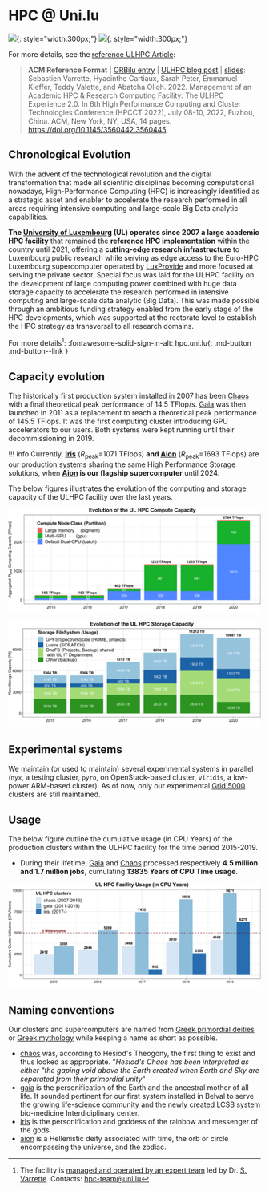 # HPC @ Uni.lu

![](../images/plots/plot_piechart_compute_cluster.png){: style="width:300px;"}
![](../images/plots/plot_piechart_storage_fs.png){: style="width:300px;"}

For more details, see the [reference ULHPC Article](https://hpc.uni.lu/about/publications#ul-hpc-reference-article):

> __ACM Reference Format__ | [ORBilu entry](https://orbilu.uni.lu/handle/10993/51857) | [ULHPC blog post](https://hpc.uni.lu/blog/2022-07-10-acm-hpcct22) | [slides](https://hpc.uni.lu/download/slides/2022-07-10-ACM-HPCCT22.pdf):<br/>
> Sebastien Varrette, Hyacinthe Cartiaux, Sarah Peter, Emmanuel Kieffer, Teddy Valette, and Abatcha Olloh. 2022. Management of an Academic HPC & Research Computing Facility: The ULHPC Experience 2.0. In 6th High Performance Computing and Cluster Technologies Conference (HPCCT 2022), July 08-10, 2022, Fuzhou, China. ACM, New York, NY, USA, 14 pages.
> https://doi.org/10.1145/3560442.3560445



## Chronological Evolution

With the advent of the technological revolution and the digital transformation that made all scientific disciplines becoming computational nowadays, High-Performance Computing (HPC) is increasingly identified as a strategic asset and enabler to accelerate the research performed in all areas requiring intensive computing and large-scale Big Data analytic capabilities.

**The [University of Luxembourg](https://wwwen.uni.lu/university/high_performance_computing) (UL) operates since 2007 a large academic HPC facility** that remained the **reference HPC implementation** within the country until 2021, offering a **cutting-edge research infrastructure** to Luxembourg public research while serving as edge access to the Euro-HPC Luxembourg supercomputer operated by [LuxProvide](http://www.lxp.lu) and more focused at serving the private sector.
Special focus was laid for the ULHPC facility on the development of large computing power combined with huge data storage capacity to accelerate the research performed in intensive computing and large-scale data analytic (Big Data).
This was made possible through an ambitious funding strategy enabled from the early stage of the HPC developments, which was supported at the rectorate level to establish the HPC strategy as transversal to all research domains.

For more details[^1]: [:fontawesome-solid-sign-in-alt: hpc.uni.lu](https://hpc.uni.lu){: .md-button .md-button--link }

[^1]: The facility is [managed and operated by an expert team](https://hpc.uni.lu/about/team#hpc-ops) led by  Dr. [S. Varrette](https://varrette.gforge.uni.lu). Contacts: [hpc-team@uni.lu](mailto:hpc-team@uni.lu)

## Capacity evolution

The historically first production system installed in 2007 has been [Chaos](https://hpc.uni.lu/systems/chaos/) with a final theoretical peak performance of 14.5 TFlop/s.
[Gaia](https://hpc.uni.lu/systems/gaia/) was then launched in 2011 as a replacement to reach a theoretical peak performance of 145.5 TFlops. It was the first computing cluster introducing GPU accelerators to our users.
Both systems were kept running until their decommissioning in 2019.

!!! info
    Currently, **[Iris](iris/index.md)** ($R_\text{peak}$=1071 TFlops) **and [Aion](aion/index.md)** ($R_\text{peak}$=1693 TFlops) are our production systems sharing the same High Performance Storage solutions, when __[Aion](aion/index.md) is our flagship supercomputer__ until 2024.

The below figures illustrates the evolution of the computing and storage capacity of the ULHPC facility over the last years.

![](../images/plots/plot_compute_capacity_yearly_evolution.png)

![](../images/plots/plot_storage_capacity_yearly_evolution.png)

## Experimental systems

We maintain (or used to maintain) several experimental systems in parallel (`nyx`, a testing cluster, `pyro`, on OpenStack-based cluster, `viridis`, a low-power ARM-based cluster). As of now, only our experimental [Grid'5000](https://hpc.uni.lu/systems/g5k/) clusters are still maintained.


## Usage

The below figure outline the cumulative usage (in CPU Years) of the production clusters within the ULHPC facility for the time period 2015-2019.

* During their lifetime, [Gaia](https://hpc.uni.lu/systems/gaia/) and [Chaos](https://hpc.uni.lu/systems/chaos/) processed respectively **4.5 million and 1.7 million jobs**, cumulating **13835 Years of CPU Time usage**.

![](../images/plots/plot_ulhpc_cluster_utilization.png)




## Naming conventions

Our clusters and supercomputers are named from [Greek primordial deities](https://en.wikipedia.org/wiki/Greek_primordial_deities) or [Greek mythology](https://en.wikipedia.org/wiki/Greek_mythology) while keeping a name as short as possible.

* [chaos](https://en.wikipedia.org/wiki/Chaos_(cosmogony)#Greco-Roman_tradition) was, according to Hesiod's Theogony, the first thing to exist and thus looked as appropriate.  "_Hesiod's Chaos has been interpreted as either "the gaping void above the Earth created when Earth and Sky are separated from their primordial unity_"
* [gaia](https://en.wikipedia.org/wiki/Gaia) is the personification of the Earth and the ancestral mother of all life. It sounded pertinent for our first system installed in Belval to serve the growing life-science community and the newly created LCSB system bio-medicine Interdiciplinary center.
* [iris](https://en.wikipedia.org/wiki/Iris_(mythology)) is the personification and goddess of the rainbow and messenger of the gods.
* [aion](https://en.wikipedia.org/wiki/Aion_(deity)) is a Hellenistic deity associated with time, the orb or circle encompassing the universe, and the zodiac.

